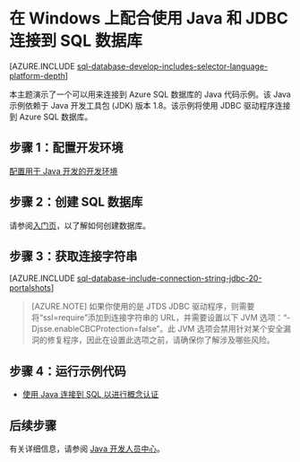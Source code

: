 <properties
	pageTitle="在 Windows 上配合使用 Java 和 JDBC 连接到 SQL 数据库 | Azure"
	description="演示了一个可以用来连接到 Azure SQL 数据库的 Java 代码示例。该示例使用 JDBC，并在 Windows 客户端计算机上运行。"
	services="sql-database"
	documentationCenter=""
	authors="LuisBosquez"
	manager="jeffreyg"
	editor="genemi"/>


<tags
	ms.service="sql-database"
	ms.date="04/27/2016"
	wacn.date="06/14/2016"/>


# 在 Windows 上配合使用 Java 和 JDBC 连接到 SQL 数据库


[AZURE.INCLUDE [sql-database-develop-includes-selector-language-platform-depth](../includes/sql-database-develop-includes-selector-language-platform-depth.md)]


本主题演示了一个可以用来连接到 Azure SQL 数据库的 Java 代码示例。该 Java 示例依赖于 Java 开发工具包 (JDK) 版本 1.8。该示例将使用 JDBC 驱动程序连接到 Azure SQL 数据库。

## 步骤 1：配置开发环境

[配置用于 Java 开发的开发环境](https://msdn.microsoft.com/zh-cn/library/mt720658.aspx)

## 步骤 2：创建 SQL 数据库

请参阅[入门页](/documentation/articles/sql-database-get-started/)，以了解如何创建数据库。

## 步骤 3：获取连接字符串

[AZURE.INCLUDE [sql-database-include-connection-string-jdbc-20-portalshots](../includes/sql-database-include-connection-string-jdbc-20-portalshots.md)]

> [AZURE.NOTE] 如果你使用的是 JTDS JDBC 驱动程序，则需要将“ssl=require”添加到连接字符串的 URL，并需要设置以下 JVM 选项：“-Djsse.enableCBCProtection=false”。此 JVM 选项会禁用针对某个安全漏洞的修复程序，因此在设置此选项之前，请确保你了解涉及哪些风险。

## 步骤 4：运行示例代码

* [使用 Java 连接到 SQL 以进行概念认证](https://msdn.microsoft.com/zh-cn/library/mt720656.aspx)

## 后续步骤

有关详细信息，请参阅 [Java 开发人员中心](/develop/java)。

<!---HONumber=Mooncake_0530_2016-->
